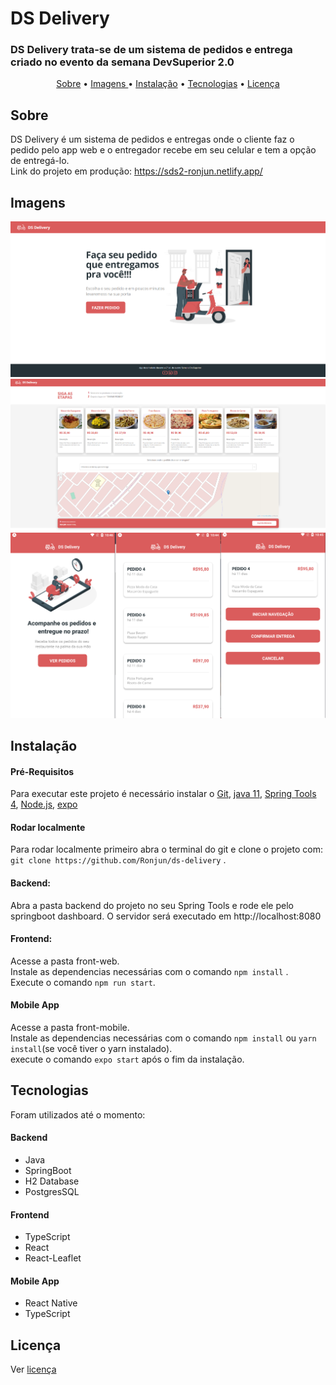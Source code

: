 # DS Delivery
### DS Delivery trata-se de um sistema de pedidos e entrega criado no evento da semana DevSuperior 2.0

<p align="center">
 <a href="#sobre">Sobre</a> •
 <a href="#imagens"> Imagens </a> •	
 <a href="#instalação">Instalação</a> • 
 <a href="#tecnologias">Tecnologias</a> •  
 <a href="#licença">Licença</a>  
</p>

## Sobre
 DS Delivery é um sistema de pedidos e entregas onde o cliente faz o pedido pelo app web e o entregador recebe em seu celular e tem a opção de entregá-lo. <br/>
 Link do projeto em produção: https://sds2-ronjun.netlify.app/ 

## Imagens
![Tela inicial](https://github.com/Ronjun/resources/blob/main/dsdelivery/01.png) ![catálogo](https://github.com/Ronjun/resources/blob/main/dsdelivery/02.png)
![Mobile App](https://github.com/Ronjun/resources/blob/main/dsdelivery/03.png)

## Instalação
#### Pré-Requisitos
Para executar este projeto é necessário instalar o [Git](https://git-scm.com/), [java 11](https://www.oracle.com/java/technologies/javase-jdk11-downloads.html), [Spring Tools 4](https://spring.io/tools),
[Node.js](https://nodejs.org/en/), [expo](https://docs.expo.io/get-started/installation/)
#### Rodar localmente
Para rodar localmente primeiro abra o terminal do git e clone o projeto com:
` git clone https://github.com/Ronjun/ds-delivery ` .
#### Backend:
Abra a pasta backend do projeto no seu Spring Tools e rode ele pelo springboot dashboard.
O servidor será executado em http://localhost:8080
#### Frontend:
Acesse a pasta front-web. <br/>
Instale as dependencias necessárias com o comando `npm install` .<br/>
Execute o comando `npm run start`.
#### Mobile App
Acesse a pasta front-mobile. <br/>
Instale as dependencias necessárias com o comando `npm install` ou `yarn install`(se você tiver o yarn instalado). <br/>
execute o comando `expo start` após o fim da instalação. <br/>

## Tecnologias
Foram utilizados até o momento:
#### Backend
* Java
* SpringBoot
* H2 Database
* PostgresSQL 
#### Frontend
* TypeScript
* React
* React-Leaflet
#### Mobile App
* React Native
* TypeScript

## Licença
Ver [licença](https://github.com/Ronjun/ds-delivery/blob/main/LICENSE) 
